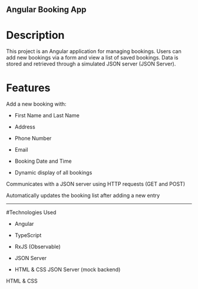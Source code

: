 ## Angular Booking App


# Description

This project is an Angular application for managing bookings. Users can add new bookings via a form and view a list of saved bookings. Data is stored and retrieved through a simulated JSON server (JSON Server).

# Features

Add a new booking with:

- First Name and Last Name

- Address

- Phone Number

- Email

- Booking Date and Time

- Dynamic display of all bookings

Communicates with a JSON server using HTTP requests (GET and POST)

Automatically updates the booking list after adding a new entry

---

#Technologies Used

- Angular

- TypeScript

- RxJS (Observable)

- JSON Server

- HTML & CSS
JSON Server (mock backend)

HTML & CSS
